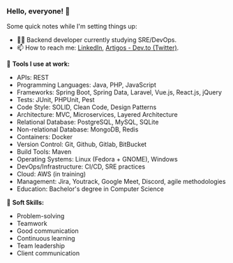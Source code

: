 ### Hello, everyone! 👋

Some quick notes while I'm setting things up:

- 👨‍💻 Backend developer currently studying SRE/DevOps.
- 📫 How to reach me: <a href="https://www.linkedin.com/in/guilherme-soares-0842a9183/">LinkedIn</a>, <a href="https://dev.to/guilhermesoares009">Artigos - Dev.to (Twitter)</a>.

🔨 **Tools I use at work:**
- APIs: REST
- Programming Languages: Java, PHP, JavaScript
- Frameworks: Spring Boot, Spring Data, Laravel, Vue.js, React.js, jQuery
- Tests: JUnit, PHPUnit, Pest
- Code Style: SOLID, Clean Code, Design Patterns
- Architecture: MVC, Microservices, Layered Architecture
- Relational Database: PostgreSQL, MySQL, SQLite
- Non-relational Database: MongoDB, Redis
- Containers: Docker
- Version Control: Git, Github, Gitlab, BitBucket
- ​​Build Tools: Maven
- Operating Systems: Linux (Fedora + GNOME), Windows
- DevOps/Infrastructure: CI/CD, SRE practices
- Cloud: AWS (in training)
- Management: Jira, Youtrack, Google Meet, Discord, agile methodologies
- Education: Bachelor's degree in Computer Science

🤵 **Soft Skills:**
- Problem-solving
- Teamwork
- Good communication
- Continuous learning
- Team leadership
- Client communication
